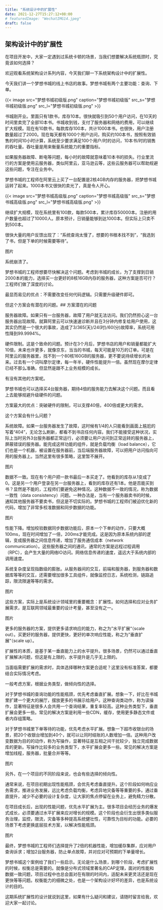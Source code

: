 ```yaml
---
title: "系统设计中的扩展性"
date: 2021-12-27T15:27:12+08:00
# featuredImage: "WechatIMG14.jpeg"
draft: false
---
```


## 架构设计中的扩展性

在项目开发中，大家一定遇到过系统卡顿的场景，当我们想要解决系统瓶颈时，究竟该如何选择？

欢迎观看系统架构设计系列内容，今天我们聊一下系统架构设计中的扩展性。

今天我们讲一个梦想书城的线上书店的故事。梦想书城有两个主要功能：查询、下单。

{{< image src="梦想书城初级版.png" caption="梦想书城初级版" src_s="梦想书城初级版.png" src_l="梦想书城初级版.png" >}}


书城刚开业。里面只有1款书，库存10本。很快就吸引到50个用户访问，在10天的时间里卖完了全部10本书。书城收到钱，支付了服务器和网络的费用，可以继续扩大规模。现在有10款书，每款库存100本，共计1000本书。也很快，用户注册数量超过了2000。现在每天都有1000个用户访问，购买约100本书，按照有效销售的时间10小时计算，系统至少要求满足100个用户/时的访问，10本书/时的销售的吞吐量。吞吐量是用来衡量系统能力的重要指标。

如果服务器故障、断电等问题，每小时的故障就意味着10本书的损失。行业里流行的方案是使用云服务器，类似阿里云，亚马逊云等，这些云服务器可以帮助规避这些问题，专注在业务中。

梦想书城的工程师在阿里云上买了一台配置是2核4GB内存的服务器，把梦想书城运转了起来。1000本书又很快的卖光了，真是令人开心。

{{< image src="梦想书城高级版.png" caption="梦想书城高级版" src_s="梦想书城高级版.png" src_l="梦想书城高级版.png" >}}

继续扩大规模，现在系统里有100款，每款500本，累计库存50000本。注册的用户数量也超过了10000人。原本预计，日销量能够到达1000本。但实际上只卖不到500本。

很快大量的用户反馈出现了：“系统查询太慢了，想要的书根本找不到”，“我选到了书，但是下单的时候需要等待”。

图片

系统崩溃了。



梦想书城的工程师想要尽快解决这个问题。考虑到书城的成长，为了支撑到日销2000本的能力，选择买一台更好的8核16GB内存的服务器，这种方案是否可行？工程师们做了深度的讨论。

最显而易见的优点：不需要改变任何代码逻辑。只需要升级硬件即可。

但这个方案会有潜在的问题。## 方案潜在的问题

服务器故障。如果只有一台服务器，故障了用户就无法访问。我们仍然担心这一台服务器出现故障。就算阿里云可以快速速诊断并且在3分钟内修复给用户使用，这其实仍然是一个很大的事故，造成了3/365(天)/24(时)/60(分)故障率，系统可用性降到99.9994%。

硬件限制。这是个致命的问题。预计在3个月后，梦想书店的用户和销量都能扩大10倍，未来也许更多，就像京东，当当的书城，每天可能是10万的订单。可是在阿里云的服务器里，找不到一个80核160GB的服务器，更不要说持续增长的未来。过去有一个词叫摩尔定律，每一年半，硬件性能提升一倍。虽然现在摩尔定律已经不那么准确，但显然是跟不上业务规模的成长。



有没有其他的方案呢。

梦想书城也可以选择买4台服务器，期待4倍的服务能力去解决这个问题。而且看上去能够规避升级硬件的问题。

方案最大的优点：突破硬件的限制，可以支撑40倍，400倍或更大的需求。

这个方案会有什么问题？

系统故障。如果一台服务器发生了故障，这时候有1/4的人只能看到画面上尴尬的写着“404”，无论怎么刷新，都看不到书店任何内容。我们不能接受这种状况，实际上当时另外3台服务器都正常运行，必须要让用户访问到正常运转的服务器上，屏蔽错误的服务器。能完成这样功能的组件，就是负载均衡（load balance），它们也是一个机器，被设置在服务器前，当后端服务器故障，可以把用户访问指向可用的服务器上。当然这里有很多策略，这里暂不展开。

图片

数据不一致。现在有个用户把一款书最后一本买走了。他看到的库存从1变成了0。这是另一个用户登录在另一台服务器上，看到的库存还有1本。他是否能买到书？显然是不能的，工程师们要避免这种情况。这种数据不一致的情况，称为数据一致性（data consistency）问题。一种办法是，当有一个服务器卖书的时候，通知其他服务器不要卖书，但这是不切实际的。梦想书城的工程师们被迫优化新的代码，增加了非常多校准数据和同步数据的功能。

图片



性能下降。增加校验数据同步数据功能后，原本一个下单的动作，只要大概100ms，现在时间增加了一倍，200ms才能完成。这是因为原本系统内部的逻辑，变成服务器之间信息传递，增加了服务通信成本（network communication）。这些服务器之间的通讯，通常的方案是远程过程调用（RPC），会产生大量的网络IO访问。网络信息传递的速度，遥远大于系统内部的调用速度。

系统复杂度呈现指数级的膨胀。从服务器间的交互，前端和服务器，到服务器和数据库等等的交互，还需要增加很多工具组件，就像监控日志，系统检测，链路追踪，限流限速等等的需求。

图片



这些方案，实际上是系统设计领域里的重要概念：扩展性。如何选择和应对业务扩展需求，是互联网领域最重要的设计考量，甚至没有之一。

图片


更多的服务器的方案，提供更多请求响应的能力，称之为”水平扩展“（scale out）。买更好的服务器，提供更快，更好的单次响应性能，称之为”垂直扩展“（scale up）。



扩展性的本质，是基于某一垂直能力上的水平提升。很多场景，仍然可以通过垂直扩展解决问题，但这是有上限的，水平提升是几乎无上限的。



当面临需要扩展的需求时，具体选择哪种方案更合适呢？这里没有标准答案，都要结合实际情况考虑。



一般考虑方案，根据业务类型，做倾向性的选择。



对于梦想书城的查询功能的性能瓶颈，优先考虑垂直扩展。想象一下，好比在书城里扩建一个更大的展厅，摆放更多的书展示给用户。这种查询类动作，称为读操作，显著特征是很多人会共用一个查询结果，重复率较高。这种业务类型下，垂直扩展会更多一些。常见的解决方案是利用一些CDN，缓存，使用更多静态文件或者内存组策略。

对于梦想书城里下单等待的功能，优先考虑水平扩展。想象一下超市收银台的场景，把20个收银台增加到40个，就可以让同时结账的人数增加一倍。这种用户改变数据为目的的动作，称为写操作，显著特征是互相之间干扰较少，独立完成数据库的更新。写操作比较多的业务类型下，水平扩展会更多一些。常见的解决方案是增加线程，服务器，批量合并等等。

图片



另外，在一个项目的不同阶段来说，也会有些选择的倾向性。



通常来说，在项目初期出现性能瓶颈，会优先考虑垂直提升。这个阶段如何响应业务需求，推进业务发展，远比考虑负载均衡，考虑异地灾备等等重要的多。通过垂直提升，减少不必要的设计复杂度，让大家的焦点停留在业务上，避免精力分散。

在项目成长后，出现的性能问题，优先水平扩展为主。很多项目会经历业务的爆发式成长，必须要通过水平扩展来应对增长的规模。这个阶段也会衍生出很多类似服务治理，监控，限流，灾备等多种提高系统健壮性，可靠性为目标的功能。必要的场景下考虑更换底层技术方案，以解决性能瓶颈。

图片



最终，梦想书城的工程师们选择提升了2倍的机器性能，增加缓存集群，应对用户查询诉求；增加2台服务器，防止单点故障，并对应对可预期的下单量增长。



梦想书城这个案例给了我们一些启示。无论是什么场景，到哪个阶段，考虑扩展性的时候，权衡总是需要的。就像是分布式领域里著名的CAP定理，面对的性能和数据一致问题，项目过程中也总会面对在有限的时间内，适配未来更灵活还是现在更快等等问题。权衡能力的细微之处，也是一个架构设计好坏的差异，也是系统设计的目的。



这期系统扩展性的设计就说到这里，如果有什么疑问和建议，请随时留言给我，欢迎大家一起讨论。
